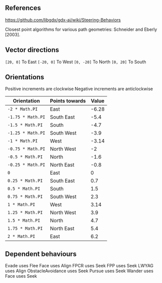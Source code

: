 ## References

https://github.com/libgdx/gdx-ai/wiki/Steering-Behaviors

Closest point algorithms for various path geometries:
Schneider and Eberly [2003].

## Vector directions

`[20, 0]` To East
`[-20, 0]` To West
`[0, -20]` To North
`[0, 20]` To South

## Orientations

Positive increments are clockwise
Negative increments are anticlockwise

| Orientation       | Points towards | Value |
| ----------------- | -------------- | ----- |
| `-2 * Math.PI`    | East           | -6.28 |
| `-1.75 * Math.PI` | South East     | -5.4  |
| `-1.5 * Math.PI`  | South          | -4.7  |
| `-1.25 * Math.PI` | South West     | -3.9  |
| `-1 * Math.PI`    | West           | -3.14 |
| `-0.75 * Math.PI` | North West     | -2    |
| `-0.5 * Math.PI`  | North          | -1.6  |
| `-0.25 * Math.PI` | North East     | -0.8  |
| `0`               | East           | 0     |
| `0.25 * Math.PI`  | South East     | 0.7   |
| `0.5 * Math.PI`   | South          | 1.5   |
| `0.75 * Math.PI`  | South West     | 2.3   |
| `1 * Math.PI`     | West           | 3.14  |
| `1.25 * Math.PI`  | North West     | 3.9   |
| `1.5 * Math.PI`   | North          | 4.7   |
| `1.75 * Math.PI`  | North East     | 5.4   |
| `2 * Math.PI`     | East           | 6.2   |

## Dependent behaviours

Evade uses Flee
Face uses Align
FPCR uses Seek
FPP uses Seek
LWYAG uses Align
ObstacleAvoidance uses Seek
Pursue uses Seek
Wander uses Face uses Seek
